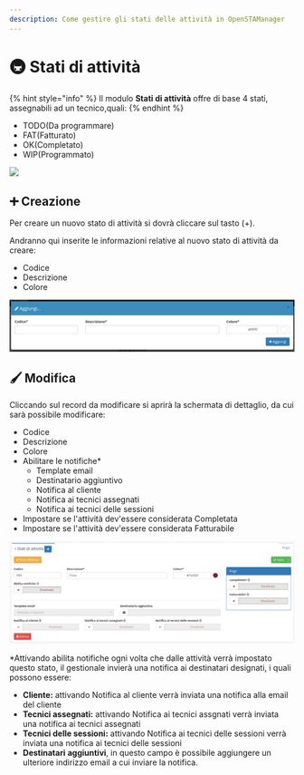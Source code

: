 ```yaml
---
description: Come gestire gli stati delle attività in OpenSTAManager
---
```


# 🚇 Stati di attività

{% hint style="info" %}
Il modulo **Stati di attività** offre di base 4 stati, assegnabili ad un tecnico,quali:
{% endhint %}

* TODO(Da programmare)
* FAT(Fatturato)
* OK(Completato)
* WIP(Programmato)

![](https://firebasestorage.googleapis.com/v0/b/gitbook-x-prod.appspot.com/o/spaces%2F-LZJeLg23eVDvrCv74U7-887967055%2Fuploads%2FMGsr3PCgNlXwYFz8Gq6k%2Ffile.png?alt=media)

## ➕ Creazione

Per creare un nuovo stato di attività si dovrà cliccare sul tasto (+).

Andranno qui inserite le informazioni relative al nuovo stato di attività da creare:

* Codice
* Descrizione
* Colore

![](<../../../.gitbook/assets/image (27).png>)

## 🖌️ Modifica

Cliccando sul record da modificare si aprirà la schermata di dettaglio, da cui sarà possibile modificare:

* Codice
* Descrizione
* Colore
* Abilitare le notifiche\*
  * Template email
  * Destinatario aggiuntivo
  * Notifica al cliente
  * Notifica ai tecnici assegnati
  * Notifica ai tecnici delle sessioni
* Impostare se l'attività dev'essere considerata Completata
* Impostare se l'attività dev'essere considerata Fatturabile

![](<../../../.gitbook/assets/image (33).png>)

\*Attivando abilita notifiche ogni volta che dalle attività verrà impostato questo stato, il gestionale invierà una notifica ai destinatari designati, i quali possono essere:

* **Cliente:** attivando Notifica al cliente verrà inviata una notifica alla email del cliente
* **Tecnici assegnati:** attivando Notifica ai tecnici assgnati verrà inviata una notifica ai tecnici assegnati
* **Tecnici delle sessioni:** attivando Notifica ai tecnici delle sessioni verrà inviata una notifica ai tecnici delle sessioni
* **Destinatari** **aggiuntivi**, in questo campo è possibile aggiungere un ulteriore indirizzo email a cui inviare la notifica.

